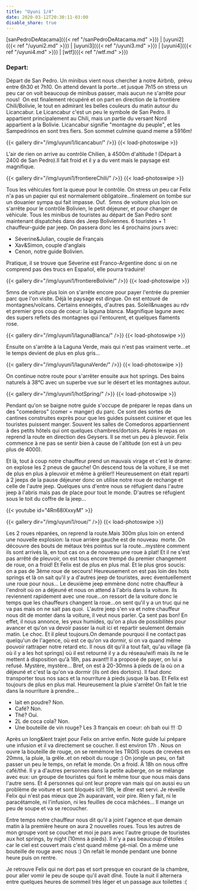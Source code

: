 ```yaml
---
title: "Uyuni 1/4"
date: 2020-03-12T20:30:11-03:00
disable_share: true
---
```


[sanPedroDeAtacama]({{< ref "/sanPedroDeAtacama.md" >}}) |
[uyuni2]({{< ref "/uyuni2.md" >}}) |
[uyuni3]({{< ref "/uyuni3.md" >}}) |
[uyuni4]({{< ref "/uyuni4.md" >}}) |
[wtf]({{< ref "/wtf.md" >}})


### Depart:

Départ de San Pedro. Un minibus vient nous chercher à notre Airbnb,  prévu entre 6h30 et 7h10. On attend devant la porte...et jusque 7h15 on stress un peu car on voit beaucoup de minibus passer, mais aucun ne s'arrête pour nous!
 On est finalement récupéré et on part en direction de la frontière Chili/Bolivie, le tout en admirant les belles couleurs du matin autour du Licancabur.
Le Licancabur c'est un peu le symbole de San Pedro. Il appartient principalement au Chili, mais un partie du versant Nord appartient a la Bolivie. Licancabur signifie "montagne du peuple", et les Sampedrinos en sont tres fiers. Son sommet culmine quand meme a 5916m!

{{< gallery dir="/img/uyuni1/licancabur/" />}} {{< load-photoswipe >}}


L'air de rien on arrive au contrôle Chilien, à 4500m d'altitude ! (Départ à 2400 de San Pedro).Il fait froid et il y a du vent mais le paysage est magnifique. 

{{< gallery dir="/img/uyuni1/frontiereChili/" />}} {{< load-photoswipe >}}

Tous les véhicules font la queue pour le contrôle. On stress un peu car Felix n'a pas un papier qui est normalement obligatoire...finalement on tombe sur un douanier sympa qui fait impasse. Ouf. 
5mns de voiture plus loin on s'arrête pour le contrôle Bolivien, le petit déjeuner, et pour changer de véhicule. Tous les minibus de touristes au départ de San Pedro sont maintenant dispatchés dans des Jeep Boliviennes. 6 touristes + 1 chauffeur-guide par jeep.
On passera donc les 4 prochains jours avec:

- Séverine&Julian, couple de Français
- Xav&Simon, couple d'anglais 
- Cenon, notre guide Bolivien.

Pratique, il se trouve que Séverine est Franco-Argentine donc si on ne comprend pas des trucs en Español, elle pourra traduire!

{{< gallery dir="/img/uyuni1/frontiereBolivie/" />}} {{< load-photoswipe >}}

5mns de voiture plus loin on s'arrête encore pour payer l'entrée du premier parc que l'on visite. Déjà le paysage est dingue. On est entouré de montagnes/volcans. Certains enneigés, d'autres pas. Soleil&nuages au rdv et premier gros coup de coeur: la laguna blanca. Magnifique lagune avec des supers reflets des montagnes qui l'entourent, et quelques flaments rose.

{{< gallery dir="/img/uyuni1/lagunaBlanca/" />}} {{< load-photoswipe >}}

Ensuite on s'arrête à la Laguna Verde, mais qui n'est pas vraiment verte...et le temps devient de plus en plus gris...

{{< gallery dir="/img/uyuni1/lagunaVerde/" />}} {{< load-photoswipe >}}

On continue notre route pour s'arrêter ensuite aux hot springs. Des bains naturels à 38°C avec un superbe vue sur le désert et les montagnes autour.

{{< gallery dir="/img/uyuni1/hotSpring/" />}} {{< load-photoswipe >}}

Pendant qu'on se baigne notre guide s'occupe de préparer le repas dans un des "comederos" (comer = manger) du parc. Ce sont des sortes de cantines construites exprès pour que les guides puissent cuisiner et que les touristes puissent manger. Souvent les salles de Comedoros appartiennent à des petits hôtels qui ont quelques chambres/dortoirs.
Après le repas on reprend la route en direction des Geysers.
Il se met un peu à pleuvoir.
Felix commence à ne pas se sentir bien à cause de l'altitude (on est à un peu plus de 4000).

Et là, tout à coup notre chauffeur prend un mauvais virage et c'est le drame: on explose les 2 pneus de gauche!
On descend tous de la voiture, il se met de plus en plus à pleuvoir et même à grêler!!
Heureusement on était reparti à 2 jeeps de la pause déjeuner donc on utilise notre roue de rechange et celle de l'autre jeep. Quelques uns d'entre nous se réfugient dans l'autre jeep à l'abris mais pas de place pour tout le monde. D'autres se réfugient sous le toit du coffre de la jeep...

{{< youtube id="4Rn68lXxxyM" >}}

{{< gallery dir="/img/uyuni1/roue/" />}} {{< load-photoswipe >}}

Les 2 roues réparées, on reprend la route.Mais 300m plus loin on entend une nouvelle explosion: la roue arrière gauche est de nouveau  morte. On découvre des bouts de métaux très pointus sur la route...mystère comment ils sont arrivés là, en tout cas on a de nouveau une roue à plat! Et il ne s'est pas arrêté de pleuvoir, on est tous encore trempé du premier changement de roue, on a froid! Et Felix est de plus en plus mal. Et le plus gros soucis: on a pas de 3ème roue de secours! Heureusement on est pas loin des hots springs et là on sait qu'il y a d'autres jeep de touristes, avec éventuellement une roue pour nous... Le deuxième jeep emmène donc notre chauffeur à l'endroit où on a déjeuné et nous on attend à l'abris dans la voiture. Ils reviennent rapidement avec une roue...on ressort de la voiture donc le temps que les chauffeurs changent la roue...on sent qu'il y a un truc qui ne va pas mais on ne sait pas quoi.  L'autre jeep s'en va et notre chauffeur nous dit de monter dans la voiture, il veut nous parler. Ça sent pas bon! En effet, il nous annonce, les yeux humides, qu'on a plus de possibilités pour avancer et qu'on va devoir passer la nuit ici et repartir seulement demain matin. 
Le choc. 
Et il pleut toujours.On demande pourquoi il ne contact pas quelqu'un de l'agence, où est ce qu'on va dormir, si on va quand même pouvoir rattraper notre retard etc. Il nous dit qu'il a tout fait, qu'au village (là où il y a les hot springs) où il est retourné il y a du réseau/wifi mais ils ne le mettent à disposition qu'à 18h, pas avant!! Il a proposé de payer, on lui a refusé. Mystère, mystère... Bref, on est à 20-30mns à pieds de la où on a déjeuné et c'est la qu'on va dormir (ils ont des dortoirs). Il faut donc transporter tous nos sacs et la nourriture à pieds jusque là bas. 
Et Felix est toujours de plus en plus mal. Heureusement la pluie s'arrête!
On fait le trie dans la nourriture à prendre...

- lait en poudre? Non. 
- Café? Non. 
- Thé? Oui. 
- 2L de coca cola? Non. 
- Une bouteille de vin rouge? Les 3 français en coeur: oh bah oui !!! :D

Après un long&lent trajet pour Felix on arrive enfin. Note guide lui prépare une infusion et il va directement se coucher. Il est environ 17h .
Nous on ouvre la bouteille de rouge, on se remémore les TROIS roues de crevées en 20mns, la pluie, la grêle..et on reboit du rouge :) 
On jongle un peu, on fait passer un peu le temps, on refait le monde. On a froid. À 18h on nous offre café/thé. Il y a d'autres personnes dans la petite auberge, on se mélange avec eux: un groupe de touristes qui font le même tour que nous mais dans l'autre sens. Et 4 personnes qui ont leur propre van mais qui on aussi eu un problème de voiture et sont bloqués ici!! 
19h, le dîner est servi. 
Je réveille Felix qui n'est pas mieux que 2h auparavant, voir pire. Rien y fait, ni le paracétamole, ni l'infusion, ni les feuilles de coca mâchées... Il mange un peu de soupe et va se recoucher. 

Entre temps notre chauffeur nous dit qu'il a joint l'agence et que demain matin à la première heure on aura 2 nouvelles roues. Tous les autres de mon groupe vont se coucher et moi je pars avec l'autre groupe de touristes aux hot springs, by night (10mns à pieds). Il n'y a pas beaucoup d'étoiles car le ciel est couvert mais c'est quand même gé-nial. On a même une bouteille de rouge avec nous :) On refait le monde pendant une bonne heure puis on rentre. 

Je retrouve Felix qui ne dort pas et sort presque en courant de la chambre, pour aller vomir le peu de soupe qu'il avait dîné. Toute la nuit il alternera entre quelques heures de sommeil très léger et un passage aux toilettes :(


